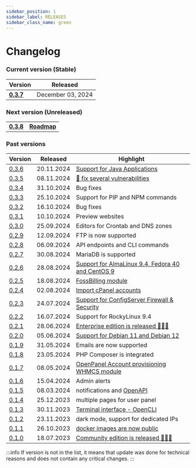 ```yaml
---
sidebar_position: 1
sidebar_label: RELEASES
sidebar_class_name: green
---
```


# Changelog

### Current version (Stable)

| Version| Released | 
|---|---|
|__[0.3.7](/docs/changelog/0.3.7)__| December 03, 2024 | 

### Next version (Unreleased)

|   |   |
|---|---|
|__[0.3.8](/docs/changelog/0.3.8)__| __[Roadmap](/roadmap)__|

### Past versions

| Version | Released | Highlight |
|---|---|---|
| [0.3.6](/docs/changelog/0.3.6) | 20.11.2024 | [Support for Java Applications](/docs/articles/user-experience/how-to-setup-springboot-java-applicaiton-on-openpanel/)  |
| [0.3.5](/docs/changelog/0.3.5) | 08.11.2024 | [🚨 fix several vulnerabilities](https://openpanel.com/docs/changelog/0.3.5/#%EF%B8%8F-security-fixes) |
| [0.3.4](/docs/changelog/0.3.4) | 31.10.2024 | Bug fixes |
| [0.3.3](/docs/changelog/0.3.3) | 25.10.2024 | Support for PIP and NPM commands |
| [0.3.2](/docs/changelog/0.3.2) | 16.10.2024 | Bug fixes |
| [0.3.1](/docs/changelog/0.3.1) | 10.10.2024 | Preview websites |
| [0.3.0](/docs/changelog/0.3.0) | 25.09.2024 | Editors for Crontab and DNS zones |
| [0.2.9](/docs/changelog/0.2.9) | 12.09.2024 | FTP is now supported |
| [0.2.8](/docs/changelog/0.2.8) | 06.09.2024 | API endpoints and CLI commands|
| [0.2.7](/docs/changelog/0.2.7) | 30.08.2024 | MariaDB is supported |
| [0.2.6](/docs/changelog/0.2.6) | 28.08.2024 | [Support for AlmaLinux 9.4, Fedora 40 and CentOS 9](/blog/openpanel-rhel-support/) |
| [0.2.5](/docs/changelog/0.2.5) | 18.08.2024 | [FossBilling module](/docs/articles/extensions/openpanel-and-fossbilling/) |
| [0.2.4](/docs/changelog/0.2.4) | 02.08.2024 | [Import cPanel accounts](/docs/articles/transfers/import-cpanel-backup-to-openpanel/) |
| [0.2.3](/docs/changelog/0.2.3) | 24.07.2024 | [Support for ConfigServer Firewall & Security](/docs/admin/security/firewall/#csf) |
| [0.2.2](/docs/changelog/0.2.2) | 16.07.2024 | Support for RockyLinux 9.4 |
| [0.2.1](/docs/changelog/0.2.1) | 28.06.2024 | [Enterprise edition is released 🎉🎉🎉](/blog/openpanel-enterprise-version/) |
| [0.2.0](/docs/changelog/0.2.0) | 05.06.2024 | [Support for Debian 11 and Debian 12](/blog/openpanel-supports-debian12/) |
| [0.1.9](/docs/changelog/0.1.9) | 31.05.2024 | Emails are now supported |
| [0.1.8](/docs/changelog/0.1.8) | 23.05.2024 | PHP Composer is integrated |
| [0.1.7](/docs/changelog/0.1.7) | 08.05.2024 | [OpenPanel Account provisioning WHMCS module](https://marketplace.whmcs.com/product/7435-openpanel-account-provisioning) |
| [0.1.6](/docs/changelog/0.1.6) | 15.04.2024 | Admin alerts |
| [0.1.5](/docs/changelog/0.1.5) | 08.03.2024 | notifications and [OpenAPI](https://dev.openpanel.com/api/) |
| [0.1.4](/docs/changelog/0.1.4) | 25.12.2023 | multiple pages for user panel |
| [0.1.3](/docs/changelog/0.1.3) | 30.11.2023 | [Terminal interface - OpenCLI](https://dev.openpanel.com/cli/) |
| [0.1.2](/docs/changelog/0.1.2) | 23.11.2023 | dark mode, support for dedicated IPs|
| [0.1.1](/docs/changelog/0.1.1) | 26.10.2023 | [docker images are now public](https://hub.docker.com/u/openpanel) |
| [0.1.0](/docs/changelog/0.1.0) | 18.07.2023 | [Community edition is released 🎉🎉🎉]([#](https://hostingforums.net/d/282-openpanel-not-another-free-hosting-panel)) |

:::info
If version is not in the list, it means that update was done for technical reasons and does not contain any critical changes.
:::
